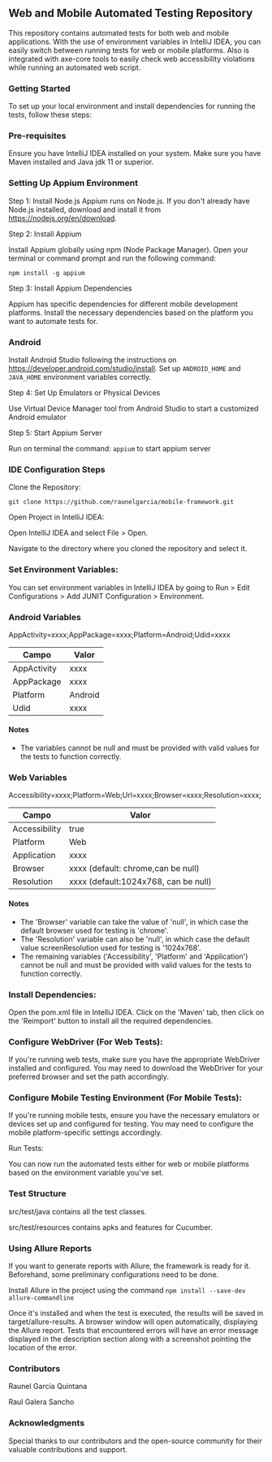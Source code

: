 ## Web and Mobile Automated Testing Repository

This repository contains automated tests for both web and mobile applications. With the use of environment variables in IntelliJ IDEA, you can easily switch between running tests for web or mobile platforms. Also is integrated with axe-core tools to easily check web accessibility violations while running an automated web script.

### Getting Started
To set up your local environment and install dependencies for running the tests, follow these steps:

### Pre-requisites
Ensure you have IntelliJ IDEA installed on your system.
Make sure you have Maven installed and Java jdk 11 or superior.

### Setting Up Appium Environment

Step 1: Install Node.js
Appium runs on Node.js. If you don't already have Node.js installed, download and install it from https://nodejs.org/en/download.

Step 2: Install Appium

Install Appium globally using npm (Node Package Manager). Open your terminal or command prompt and run the following command: 

`npm install -g appium`

Step 3: Install Appium Dependencies

Appium has specific dependencies for different mobile development platforms. Install the necessary dependencies based on the platform you want to automate tests for.

### Android
Install Android Studio following the instructions on https://developer.android.com/studio/install.
Set up `ANDROID_HOME` and `JAVA_HOME` environment variables correctly.

Step 4: Set Up Emulators or Physical Devices

Use Virtual Device Manager tool from Android Studio to start a customized Android emulator

Step 5: Start Appium Server

Run on terminal the command: `appium` to start appium server

### IDE Configuration Steps
Clone the Repository:

`git clone https://github.com/raunelgarcia/mobile-framework.git`

Open Project in IntelliJ IDEA:

Open IntelliJ IDEA and select File > Open.

Navigate to the directory where you cloned the repository and select it.

### Set Environment Variables:

You can set environment variables in IntelliJ IDEA by going to Run > Edit Configurations > Add JUNIT Configuration > Environment.

### Android Variables

AppActivity=xxxx;AppPackage=xxxx;Platform=Android;Udid=xxxx

| Campo          | Valor   |
|----------------|---------|
| AppActivity    | xxxx    |
| AppPackage     | xxxx    |
| Platform       | Android |
| Udid           | xxxx    |

#### Notes 

- The variables cannot be null and must be provided with valid values for the tests to function correctly.


### Web Variables

Accessibility=xxxx;Platform=Web;Url=xxxx;Browser=xxxx;Resolution=xxxx;

| Campo         | Valor                                |
|---------------|--------------------------------------|
| Accessibility | true                                 |
| Platform      | Web                                  |
| Application   | xxxx                                 |
| Browser       | xxxx (default: chrome,can be null)   |
| Resolution    | xxxx (default:1024x768, can be null) |

#### Notes

- The 'Browser' variable can take the value of 'null', in which case the default browser used for testing is 'chrome'.
- The 'Resolution' variable can also be 'null', in which case the default value screenResolution used for testing is '1024x768'.
- The remaining variables ('Accessibility', 'Platform' and 'Application') cannot be null and must be provided with valid values for the tests to function correctly.

### Install Dependencies:

Open the pom.xml file in IntelliJ IDEA. Click on the 'Maven' tab, then click on the 'Reimport' button to install all the required dependencies.

### Configure WebDriver (For Web Tests):

If you're running web tests, make sure you have the appropriate WebDriver installed and configured. You may need to download the WebDriver for your preferred browser and set the path accordingly.

### Configure Mobile Testing Environment (For Mobile Tests):

If you're running mobile tests, ensure you have the necessary emulators or devices set up and configured for testing. You may need to configure the mobile platform-specific settings accordingly.

Run Tests:

You can now run the automated tests either for web or mobile platforms based on the environment variable you've set.

### Test Structure

src/test/java contains all the test classes.

src/test/resources contains apks and features for Cucumber.

### Using Allure Reports

If you want to generate reports with Allure, the framework is ready for it. Beforehand, some preliminary configurations need to be done.

Install Allure in the project using the command `npm install --save-dev allure-commandline`

Once it's installed and when the test is executed, the results will be saved in target/allure-results. A browser window will open automatically, displaying the Allure report.
Tests that encountered errors will have an error message displayed in the description section along with a screenshot pointing the location of the error.


### Contributors

Raunel Garcia Quintana

Raul Galera Sancho

### Acknowledgments

Special thanks to our contributors and the open-source community for their valuable contributions and support.
